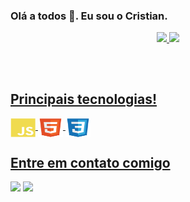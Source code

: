 ### Olá a todos 👋. Eu sou o Cristian.

<div align="center">
  <a href="https://github.com/cristiancdias">
  <img height="180em" src="https://github-readme-stats.vercel.app/api?username=cristiancdias&show_icons=true&theme=react&include_all_commits=true&count_private=true"/>
  <img height="180em" src="https://github-readme-stats.vercel.app/api/top-langs/?username=cristiancdias&layout=compact&langs_count=7&theme=react"/>
</div>

##
<div style="display: inline_block"><br>
    <h2>Principais tecnologias!</h2>
    <img align="center" alt="Cris-Js" height="30" width="40" src="https://raw.githubusercontent.com/devicons/devicon/master/icons/javascript/javascript-plain.svg">
    <img align="center" alt="Cris-HTML" height="30" width="40" src="https://raw.githubusercontent.com/devicons/devicon/master/icons/html5/html5-original.svg">
    <img align="center" alt="Cris-CSS" height="30" width="40" src="https://raw.githubusercontent.com/devicons/devicon/master/icons/css3/css3-original.svg">
</div>

##
<div>
    <h2> Entre em contato comigo</h2>
    <a href = "mailto:cristiancdias@gmail.com"><img src="https://img.shields.io/badge/-Gmail-%23333?style=for-the-badge&logo=gmail&logoColor=white" target="_blank"></a>
  <a href="https://www.linkedin.com/in/cristiancdias/" target="_blank"><img src="https://img.shields.io/badge/-LinkedIn-%230077B5?style=for-the-badge&logo=linkedin&logoColor=white" target="_blank"></a> 
</div>
  

  
  


